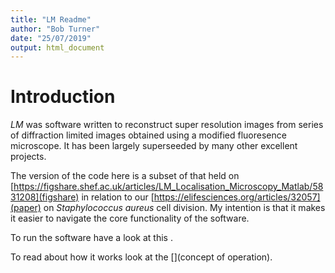 ```yaml
---
title: "LM Readme"
author: "Bob Turner"
date: "25/07/2019"
output: html_document
---
```


# Introduction

*LM* was software written to reconstruct super resolution images from series of diffraction limited images obtained using a modified fluoresence microscope. It has been largely superseeded by many other excellent projects.

The version of the code here is a subset of that held on [https://figshare.shef.ac.uk/articles/LM_Localisation_Microscopy_Matlab/5831208](figshare) in relation to our [https://elifesciences.org/articles/32057](paper) on *Staphylococcus aureus* cell division. My intention is that it makes it easier to navigate the core functionality of the software.

To run the software have a look at this [](vignette).

To read about how it works look at the [](concept of operation).
